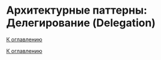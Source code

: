 # Архитектурные паттерны: Делегирование (Delegation)

<!--

-->

[К оглавлению](../../README.md)



[К оглавлению](../../README.md)
